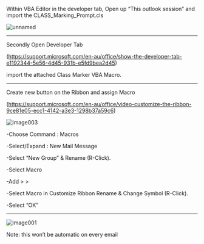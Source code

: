Within VBA Editor in the developer tab, Open up “This outlook session” and import the CLASS_Marking_Prompt.cls

![unnamed](https://github.com/user-attachments/assets/663b040c-e7ea-43f3-bbf8-9fbf3a5b2a98)

---


Secondly Open Developer Tab 

(https://support.microsoft.com/en-au/office/show-the-developer-tab-e1192344-5e56-4d45-931b-e5fd9bea2d45) 

import the attached Class Marker VBA Macro.

---

Create new button on the Ribbon and assign Macro 

(https://support.microsoft.com/en-au/office/video-customize-the-ribbon-9ce81e05-ecc1-4142-a3e3-1298b37a59c6)

![image003](https://github.com/user-attachments/assets/542b1e91-3cd2-4fbe-b0a5-24ba266d3bc6)

-Choose Command : Macros

-Select/Expand : New Mail Message

-Select “New Group” & Rename (R-Click).

-Select Macro

-Add > >

-Select Macro in Customize Ribbon Rename & Change Symbol (R-Click).

-Select “OK”

---

![image001](https://github.com/user-attachments/assets/e1cfaab1-4ef2-4726-8ab2-11f13dbf539a)

Note: this won’t be automatic on every email

